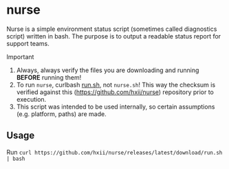 # nurse

Nurse is a simple environment status script (sometimes called diagnostics script) written in bash. The purpose is to output a readable status report for support teams.

> [!important]
>
> 1. Always, always verify the files you are downloading and running **BEFORE** running them!
> 2. To run `nurse`, curlbash [run.sh](run.sh), not `nurse.sh`! This way the checksum is verified against this (<https://github.com/hxii/nurse>) repository prior to execution.
> 3. This script was intended to be used internally, so certain assumptions (e.g. platform, paths) are made.

## Usage

Run `curl https://github.com/hxii/nurse/releases/latest/download/run.sh | bash`
